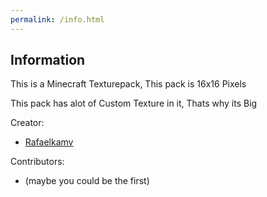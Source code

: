 ```yaml
---
permalink: /info.html
---
```

## Information
This is a Minecraft Texturepack, This pack is 16x16 Pixels

This pack has alot of Custom Texture in it, Thats why its Big

Creator:
* [Rafaelkamv](https://github.com/rafaelkamv)

Contributors:
* (maybe you could be the first)
